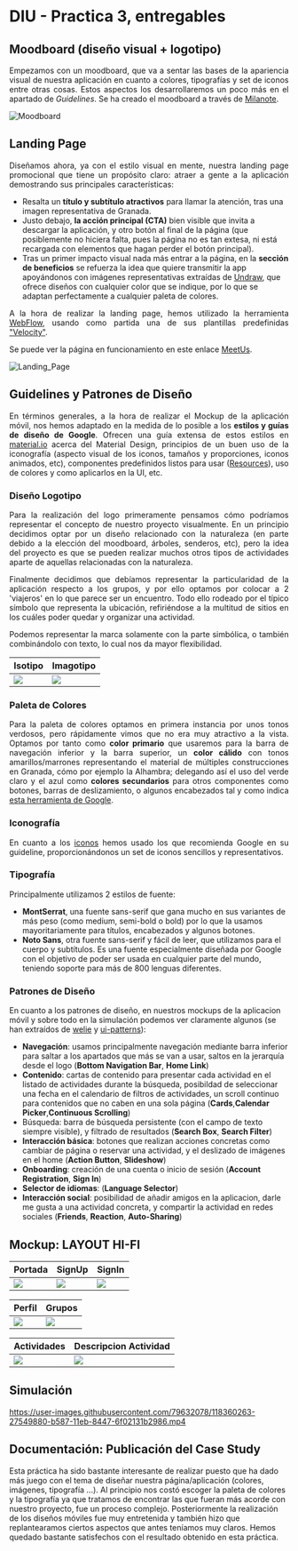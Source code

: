 # DIU - Practica 3, entregables



## Moodboard (diseño visual + logotipo)   
<p align="justify"> Empezamos con un moodboard, que va a sentar las bases de la apariencia visual de nuestra aplicación en cuanto a colores, tipografías y set de iconos entre otras cosas. Estos aspectos los desarrollaremos un poco más en el apartado de <em>Guidelines</em>. Se ha creado el moodboard a través de <a href="https://milanote.com">Milanote</a>. </p>

![Moodboard](Imagenes/moodboard.PNG)


## Landing Page
<p align="justify"> Diseñamos ahora, ya con el estilo visual en mente, nuestra landing page promocional que tiene un propósito claro: atraer a gente a la aplicación demostrando sus principales características:</p>

- Resalta un __título y subtítulo atractivos__ para llamar la atención, tras una imagen representativa de Granada. 
- Justo debajo, __la acción principal (CTA)__ bien visible que invita a descargar la aplicación, y otro botón al final de la página (que posiblemente no hiciera falta, pues la página no es tan extesa, ni está recargada con elementos que hagan perder el botón principal). 
- Tras un primer impacto visual nada más entrar a la página, en la __sección de beneficios__ se refuerza la idea que quiere transmitir la app apoyándonos con imágenes representativas extraídas de <a href="https://undraw.co/" target="_blank">Undraw</a>, que ofrece diseños con cualquier color que se indique, por lo que se adaptan perfectamente a cualquier paleta de colores.

<p align="justify"> A la hora de realizar la landing page, hemos utilizado la herramienta <a href="https://webflow.com/">WebFlow</a>, usando como partida  una de sus plantillas predefinidas <a href="https://webflow.com/templates/html/velocity-multipurpose-website-template">"Velocity"</a>.</p>

Se puede ver la página en funcionamiento en este enlace <a href="https://meetus.webflow.io/">MeetUs</a>.

![Landing_Page](Imagenes/landing_page.png)


## Guidelines y Patrones de Diseño

<p align="justify">En términos generales, a la hora de realizar el Mockup de la aplicación móvil, nos hemos adaptado en la medida de lo posible a los <strong>estilos y guías de diseño de Google</strong>. Ofrecen una guía extensa de estos estilos en <a href="https://material.io">material.io</a> acerca del Material Design, principios de un buen uso de la iconografía (aspecto visual de los iconos, tamaños y proporciones, iconos animados, etc), componentes predefinidos listos para usar (<a href="https://material.io/resources">Resources</a>), uso de colores y como aplicarlos en la UI, etc. </p>

<h3><strong>Diseño Logotipo</strong></h3>

<p align="justify">Para la realización del logo primeramente pensamos cómo podríamos representar el concepto de nuestro proyecto visualmente. En un principio decidimos optar por un diseño relacionado con la naturaleza (en parte debido a la elección del moodboard, árboles, senderos, etc), pero la idea del proyecto es que se pueden realizar muchos otros tipos de actividades aparte de aquellas relacionadas con la naturaleza.</p>

<p align="justify">Finalmente decidimos que debíamos representar la particularidad de la aplicación respecto a los grupos, y por ello optamos por colocar a 2 'viajeros' en lo que parece ser un encuentro. Todo ello rodeado por el típico símbolo que representa la ubicación, refiriéndose a la multitud de sitios en los cuáles poder quedar y organizar una actividad.</p>

<p align="justify">Podemos representar la marca solamente con la parte simbólica, o también combinándolo con texto, lo cual nos da mayor flexibilidad.</p>

|  Isotipo | Imagotipo |
|---|---|
| ![](Imagenes/logo.png)  | ![](Imagenes/logo_con_letras.PNG)  |


<h3><strong>Paleta de Colores</strong></h3>

<p align="justify">Para la paleta de colores optamos en primera instancia por unos tonos verdosos, pero rápidamente vimos que no era muy atractivo a la vista. Optamos por tanto como <strong>color primario</strong> que usaremos para la barra de navegación inferior y la barra superior, un <strong>color cálido</strong> con tonos amarillos/marrones representando el material de múltiples construcciones en Granada, cómo por ejemplo la Alhambra; delegando así el uso del verde claro y el azul como <strong>colores secundarios</strong> para otros componentes como botones, barras de deslizamiento, o algunos encabezados tal y como indica <a href="https://material.io/resources/color/#!/?view.left=0&view.right=0&primary.color=F5DDA6&secondary.color=BEF4A7">esta herramienta de Google</a>.</p>

<h3><strong>Iconografía</strong></h3>

<p align="justify">En cuanto a los <a href="https://fonts.google.com/icons">iconos</a> hemos usado los que recomienda Google en su guideline, proporcionándonos un set de iconos sencillos y representativos.</p>

<h3><strong>Tipografía</strong></h3>

Principalmente utilizamos 2 estilos de fuente:
* __MontSerrat__, una fuente sans-serif que gana mucho en sus variantes de más peso (como medium, semi-bold o bold) por lo que la usamos mayoritariamente para títulos, encabezados y algunos botones.
* __Noto Sans__, otra fuente sans-serif y fácil de leer, que utilizamos para el cuerpo y subtítulos. Es una fuente especialmente diseñada por Google con el objetivo de poder ser usada en cualquier parte del mundo, teniendo soporte para más de 800 lenguas diferentes.

<h3><strong>Patrones de Diseño</strong></h3>
<p>En cuanto a los patrones de diseño, en nuestros mockups de la aplicacion móvil y sobre todo en la simulación podemos ver claramente algunos (se han extraídos de <a href="http://www.welie.com/patterns/">welie</a> y <a href="http://ui-patterns.com/patterns">ui-patterns</a>): </p>

- **Navegación**: usamos principalmente navegación mediante barra inferior para saltar a los apartados que más se van a usar, saltos en la jerarquía desde el logo (**Bottom Navigation Bar**, **Home Link**)
- **Contenido**: cartas de contenido para presentar cada actividad en el listado de actividades durante la búsqueda, posibildad de seleccionar una fecha en el calendario de filtros de actividades, un scroll continuo para contenidos que no caben en una sola página (**Cards**,**Calendar Picker**,**Continuous Scrolling**)
- Búsqueda: barra de búsqueda persistente (con el campo de texto siempre visible), y filtrado de resultados (**Search Box**, **Search Filter**)
- **Interacción básica**: botones que realizan acciones concretas como cambiar de página o reservar una actividad, y el deslizado de imágenes en el home (**Action Button**, **Slideshow**)
- **Onboarding**: creación de una cuenta o inicio de sesión (**Account Registration**, **Sign In**)
- **Selector de idiomas**: (**Language Selector**)
- **Interacción social**: posibilidad de añadir amigos en la aplicacion, darle me gusta a una actividad concreta, y compartir la actividad en redes sociales (**Friends**, **Reaction**, **Auto-Sharing**)

## Mockup: LAYOUT HI-FI

|  Portada | SignUp |  SignIn |
|---|---|---|
| ![](Imagenes/Portada.png)  | ![](Imagenes/SignUp.png)  | ![](Imagenes/SignIn.png)  |

| Perfil | Grupos | 
|---|---|
| ![](Imagenes/Perfil.png)  | ![](Imagenes/Grupos.png)  | 

| Actividades | Descripcion Actividad |
|---|---|
| ![](Imagenes/Actividades.png)  | ![](Imagenes/DescripcionActividad.png)  |

## Simulación


https://user-images.githubusercontent.com/79632078/118360263-27549880-b587-11eb-8447-6f02131b2986.mp4



## Documentación: Publicación del Case Study

Esta práctica ha sido bastante interesante de realizar puesto que ha dado más juego con el tema de diseñar nuestra página/aplicación (colores, imágenes, tipografía ...). Al principio nos costó escoger la paleta de colores y la tipografía ya que tratamos de encontrar las que fueran más acorde con nuestro proyecto, fue un proceso complejo. Posteriormente la realización de los diseños móviles fue muy entretenida y también hizo que replantearamos ciertos aspectos que antes teníamos muy claros. Hemos quedado bastante satisfechos con el resultado obtenido en esta práctica.                         
 
